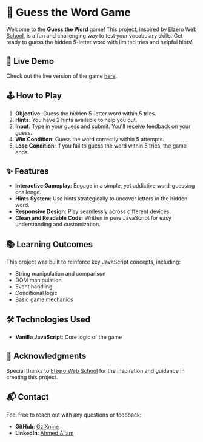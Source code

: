 # 🎯 Guess the Word Game

Welcome to the **Guess the Word** game! This project, inspired by [Elzero Web School](https://elzero.org/), is a fun and challenging way to test your vocabulary skills. Get ready to guess the hidden 5-letter word with limited tries and helpful hints!

## 🚀 Live Demo

Check out the live version of the game [here](https://gziXnine.github.io/Guess-Word).

## 🕹️ How to Play

1. **Objective**: Guess the hidden 5-letter word within 5 tries.
2. **Hints**: You have 2 hints available to help you out.
3. **Input**: Type in your guess and submit. You'll receive feedback on your guess.
4. **Win Condition**: Guess the word correctly within 5 attempts.
5. **Lose Condition**: If you fail to guess the word within 5 tries, the game ends.

## ✨ Features

- **Interactive Gameplay**: Engage in a simple, yet addictive word-guessing challenge.
- **Hints System**: Use hints strategically to uncover letters in the hidden word.
- **Responsive Design**: Play seamlessly across different devices.
- **Clean and Readable Code**: Written in pure JavaScript for easy understanding and customization.

## 📚 Learning Outcomes

This project was built to reinforce key JavaScript concepts, including:

- String manipulation and comparison
- DOM manipulation
- Event handling
- Conditional logic
- Basic game mechanics

## 🛠️ Technologies Used

- **Vanilla JavaScript**: Core logic of the game

## 🌟 Acknowledgments

Special thanks to [Elzero Web School](https://elzero.org/) for the inspiration and guidance in creating this project.

## 📬 Contact

Feel free to reach out with any questions or feedback:

- **GitHub**: [GziXnine](https://github.com/GziXnine)
- **LinkedIn**: [Ahmed Allam](https://www.linkedin.com/in/1ahmed-allam)
